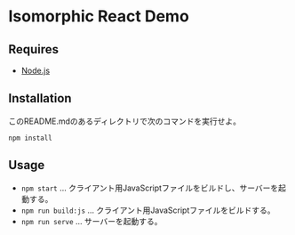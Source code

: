 # Isomorphic React Demo

## Requires

- [Node.js](https://nodejs.org/en/)

## Installation

このREADME.mdのあるディレクトリで次のコマンドを実行せよ。

```
npm install
```

## Usage

- `npm start` … クライアント用JavaScriptファイルをビルドし、サーバーを起動する。
- `npm run build:js` … クライアント用JavaScriptファイルをビルドする。
- `npm run serve` … サーバーを起動する。
